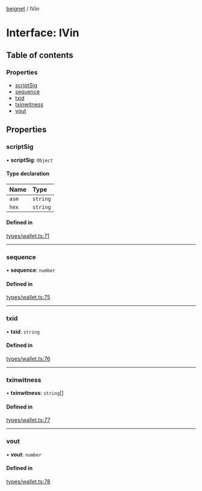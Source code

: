 [beignet](../README.md) / IVin

# Interface: IVin

## Table of contents

### Properties

- [scriptSig](IVin.md#scriptsig)
- [sequence](IVin.md#sequence)
- [txid](IVin.md#txid)
- [txinwitness](IVin.md#txinwitness)
- [vout](IVin.md#vout)

## Properties

### scriptSig

• **scriptSig**: `Object`

#### Type declaration

| Name | Type |
| :------ | :------ |
| `asm` | `string` |
| `hex` | `string` |

#### Defined in

[types/wallet.ts:71](https://github.com/synonymdev/beignet/blob/88520f5/src/types/wallet.ts#L71)

___

### sequence

• **sequence**: `number`

#### Defined in

[types/wallet.ts:75](https://github.com/synonymdev/beignet/blob/88520f5/src/types/wallet.ts#L75)

___

### txid

• **txid**: `string`

#### Defined in

[types/wallet.ts:76](https://github.com/synonymdev/beignet/blob/88520f5/src/types/wallet.ts#L76)

___

### txinwitness

• **txinwitness**: `string`[]

#### Defined in

[types/wallet.ts:77](https://github.com/synonymdev/beignet/blob/88520f5/src/types/wallet.ts#L77)

___

### vout

• **vout**: `number`

#### Defined in

[types/wallet.ts:78](https://github.com/synonymdev/beignet/blob/88520f5/src/types/wallet.ts#L78)
